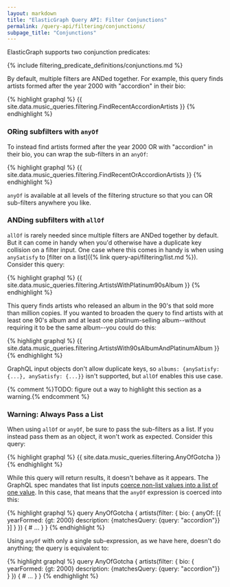 ```yaml
---
layout: markdown
title: "ElasticGraph Query API: Filter Conjunctions"
permalink: /query-api/filtering/conjunctions/
subpage_title: "Conjunctions"
---
```


ElasticGraph supports two conjunction predicates:

{% include filtering_predicate_definitions/conjunctions.md %}

By default, multiple filters are ANDed together. For example, this query finds artists
formed after the year 2000 with "accordion" in their bio:

{% highlight graphql %}
{{ site.data.music_queries.filtering.FindRecentAccordionArtists }}
{% endhighlight %}

### ORing subfilters with `anyOf`

To instead find artists formed after the year 2000 OR with "accordion" in their bio, you
can wrap the sub-filters in an `anyOf`:

{% highlight graphql %}
{{ site.data.music_queries.filtering.FindRecentOrAccordionArtists }}
{% endhighlight %}

`anyOf` is available at all levels of the filtering structure so that you can OR
sub-filters anywhere you like.

### ANDing subfilters with `allOf`

`allOf` is rarely needed since multiple filters are ANDed together by default. But it can
come in handy when you'd otherwise have a duplicate key collision on a filter input. One
case where this comes in handy is when using `anySatisfy` to [filter on a
list]({% link query-api/filtering/list.md %}). Consider this query:

{% highlight graphql %}
{{ site.data.music_queries.filtering.ArtistsWithPlatinum90sAlbum }}
{% endhighlight %}

This query finds artists who released an album in the 90's that sold more than million copies.
If you wanted to broaden the query to find artists with at least one 90's album and at least one
platinum-selling album--without requiring it to be the same album--you could do this:

{% highlight graphql %}
{{ site.data.music_queries.filtering.ArtistsWith90sAlbumAndPlatinumAlbum }}
{% endhighlight %}

GraphQL input objects don't allow duplicate keys, so
`albums: {anySatisfy: {...}, anySatisfy: {...}}` isn't supported, but `allOf`
enables this use case.

{% comment %}TODO: figure out a way to highlight this section as a warning.{% endcomment %}
### Warning: Always Pass a List

When using `allOf` or `anyOf`, be sure to pass the sub-filters as a list. If you instead
pass them as an object, it won't work as expected. Consider this query:

{% highlight graphql %}
{{ site.data.music_queries.filtering.AnyOfGotcha }}
{% endhighlight %}

While this query will return results, it doesn't behave as it appears. The GraphQL
spec mandates that list inputs [coerce non-list values into a list of one
value](https://spec.graphql.org/October2021/#sec-List.Input-Coercion). In this case,
that means that the `anyOf` expression is coerced into this:

{% highlight graphql %}
query AnyOfGotcha {
  artists(filter: {
    bio: {
      anyOf: [{
        yearFormed: {gt: 2000}
        description: {matchesQuery: {query: "accordion"}}
      }]
    }
  }) {
    # ...
  }
}
{% endhighlight %}

Using `anyOf` with only a single sub-expression, as we have here, doesn't do anything;
the query is equivalent to:

{% highlight graphql %}
query AnyOfGotcha {
  artists(filter: {
    bio: {
      yearFormed: {gt: 2000}
      description: {matchesQuery: {query: "accordion"}}
    }
  }) {
    # ...
  }
}
{% endhighlight %}
